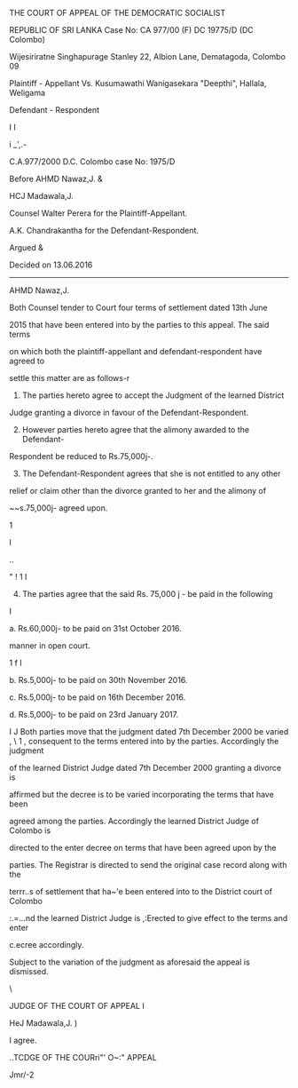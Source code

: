 THE COURT OF APPEAL OF THE DEMOCRATIC SOCIALIST

REPUBLIC OF SRI LANKA Case No: CA 977/00 (F) DC 19775/D (DC Colombo)

Wijesiriratne Singhapurage Stanley 22, Albion Lane, Dematagoda, Colombo 09

Plaintiff - Appellant Vs. Kusumawathi Wanigasekara "Deepthi", Hallala, Weligama

Defendant - Respondent

I I

i _',.-

C.A.977/2000 D.C. Colombo case No: 1975/D

Before AHMD Nawaz,J. &

HCJ Madawala,J.

Counsel Walter Perera for the Plaintiff-Appellant.

A.K. Chandrakantha for the Defendant-Respondent.

Argued &

Decided on 13.06.2016

********

AHMD Nawaz,J.

Both Counsel tender to Court four terms of settlement dated 13th June

2015 that have been entered into by the parties to this appeal. The said terms

on which both the plaintiff-appellant and defendant-respondent have agreed to

settle this matter are as follows-r

1. The parties hereto agree to accept the Judgment of the learned District

Judge granting a divorce in favour of the Defendant-Respondent.

2. However parties hereto agree that the alimony awarded to the Defendant-

Respondent be reduced to Rs.75,000j-.

3. The Defendant-Respondent agrees that she is not entitled to any other

relief or claim other than the divorce granted to her and the alimony of

~~s.75,000j- agreed upon.

1

l

..

" ! 1 I

4. The parties agree that the said Rs. 75,000 j - be paid in the following

I

a. Rs.60,000j- to be paid on 31st October 2016.

manner in open court.

1 f I

b. Rs.5,000j- to be paid on 30th November 2016.

c. Rs.5,000j- to be paid on 16th December 2016.

d. Rs.5,000j- to be paid on 23rd January 2017.

I J Both parties move that the judgment dated 7th December 2000 be varied , \ 1 , consequent to the terms entered into by the parties. Accordingly the judgment

of the learned District Judge dated 7th December 2000 granting a divorce is

affirmed but the decree is to be varied incorporating the terms that have been

agreed among the parties. Accordingly the learned District Judge of Colombo is

directed to the enter decree on terms that have been agreed upon by the

parties. The Registrar is directed to send the original case record along with the

terrr..s of settlement that ha~'e been entered into to the District court of Colombo

:.=...nd the learned District Judge is ,:Erected to give effect to the terms and enter

c.ecree accordingly.

Subject to the variation of the judgment as aforesaid the appeal is dismissed.

\

JUDGE OF THE COURT OF APPEAL I

HeJ Madawala,J. )

I agree.

..TCDGE OF THE COURri"' O~:" APPEAL

Jmr/-2